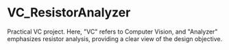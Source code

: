 # VC_ResistorAnalyzer
Practical VC project. Here, "VC" refers to Computer Vision, and "Analyzer" emphasizes resistor analysis, providing a clear view of the design objective.
